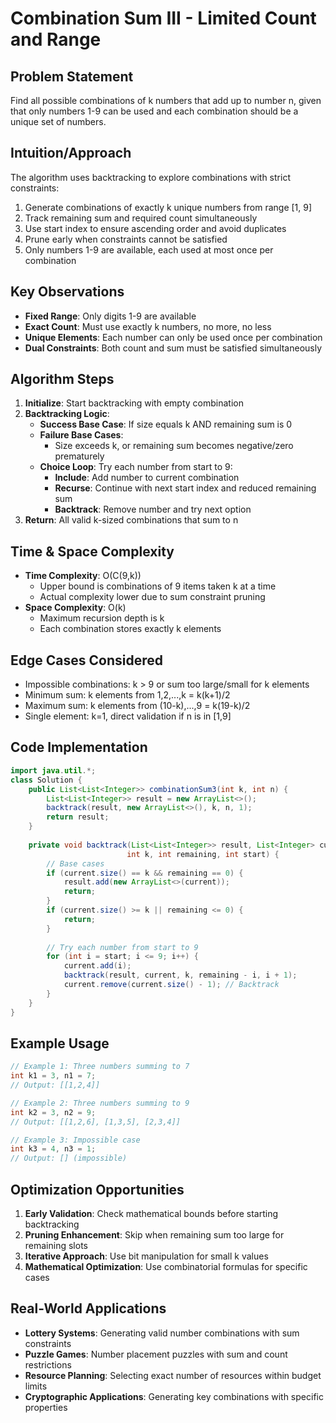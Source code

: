 # Combination Sum III - Limited Count and Range

## Problem Statement
Find all possible combinations of k numbers that add up to number n, given that only numbers 1-9 can be used and each combination should be a unique set of numbers.

## Intuition/Approach
The algorithm uses backtracking to explore combinations with strict constraints:
1. Generate combinations of exactly k unique numbers from range [1, 9]
2. Track remaining sum and required count simultaneously
3. Use start index to ensure ascending order and avoid duplicates
4. Prune early when constraints cannot be satisfied
5. Only numbers 1-9 are available, each used at most once per combination

## Key Observations
- **Fixed Range**: Only digits 1-9 are available
- **Exact Count**: Must use exactly k numbers, no more, no less
- **Unique Elements**: Each number can only be used once per combination
- **Dual Constraints**: Both count and sum must be satisfied simultaneously

## Algorithm Steps
1. **Initialize**: Start backtracking with empty combination
2. **Backtracking Logic**:
   - **Success Base Case**: If size equals k AND remaining sum is 0
   - **Failure Base Cases**: 
     - Size exceeds k, or remaining sum becomes negative/zero prematurely
   - **Choice Loop**: Try each number from start to 9:
     - **Include**: Add number to current combination
     - **Recurse**: Continue with next start index and reduced remaining sum
     - **Backtrack**: Remove number and try next option
3. **Return**: All valid k-sized combinations that sum to n

## Time & Space Complexity
- **Time Complexity**: O(C(9,k))
  - Upper bound is combinations of 9 items taken k at a time
  - Actual complexity lower due to sum constraint pruning
- **Space Complexity**: O(k)
  - Maximum recursion depth is k
  - Each combination stores exactly k elements

## Edge Cases Considered
- Impossible combinations: k > 9 or sum too large/small for k elements
- Minimum sum: k elements from 1,2,...,k = k(k+1)/2
- Maximum sum: k elements from (10-k),...,9 = k(19-k)/2
- Single element: k=1, direct validation if n is in [1,9]

## Code Implementation
```java
import java.util.*;
class Solution {
    public List<List<Integer>> combinationSum3(int k, int n) {
        List<List<Integer>> result = new ArrayList<>();
        backtrack(result, new ArrayList<>(), k, n, 1);
        return result;
    }
    
    private void backtrack(List<List<Integer>> result, List<Integer> current, 
                          int k, int remaining, int start) {
        // Base cases
        if (current.size() == k && remaining == 0) {
            result.add(new ArrayList<>(current));
            return;
        }
        if (current.size() >= k || remaining <= 0) {
            return;
        }
        
        // Try each number from start to 9
        for (int i = start; i <= 9; i++) {
            current.add(i);
            backtrack(result, current, k, remaining - i, i + 1);
            current.remove(current.size() - 1); // Backtrack
        }
    }
}
```

## Example Usage
```java
// Example 1: Three numbers summing to 7
int k1 = 3, n1 = 7;
// Output: [[1,2,4]]

// Example 2: Three numbers summing to 9
int k2 = 3, n2 = 9;
// Output: [[1,2,6], [1,3,5], [2,3,4]]

// Example 3: Impossible case
int k3 = 4, n3 = 1;
// Output: [] (impossible)
```

## Optimization Opportunities
1. **Early Validation**: Check mathematical bounds before starting backtracking
2. **Pruning Enhancement**: Skip when remaining sum too large for remaining slots
3. **Iterative Approach**: Use bit manipulation for small k values
4. **Mathematical Optimization**: Use combinatorial formulas for specific cases

## Real-World Applications
- **Lottery Systems**: Generating valid number combinations with sum constraints
- **Puzzle Games**: Number placement puzzles with sum and count restrictions
- **Resource Planning**: Selecting exact number of resources within budget limits
- **Cryptographic Applications**: Generating key combinations with specific properties 